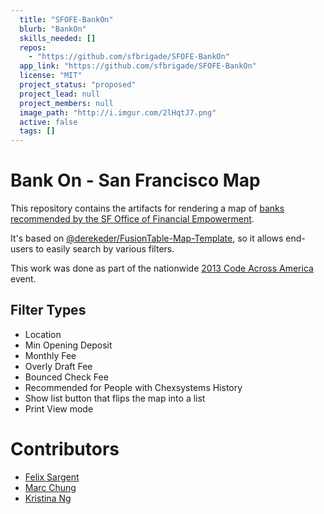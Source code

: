 ```yaml
---
  title: "SFOFE-BankOn"
  blurb: "BankOn"
  skills_needed: []
  repos: 
    - "https://github.com/sfbrigade/SFOFE-BankOn"
  app_link: "https://github.com/sfbrigade/SFOFE-BankOn"
  license: "MIT"
  project_status: "proposed"
  project_lead: null
  project_members: null
  image_path: "http://i.imgur.com/2lHqtJ7.png"
  active: false
  tags: []
---
```

# Bank On - San Francisco Map

This repository contains the artifacts for rendering a map of [banks recommended by the SF Office of Financial Empowerment](http://bankonsanfrancisco.com/map).

It's based on [@derekeder/FusionTable-Map-Template](https://github.com/derekeder/FusionTable-Map-Template), so it allows end-users to easily search by various filters.

This work was done as part of the nationwide [2013 Code Across America](http://brigade.codeforamerica.org/pages/codeacross) event.

## Filter Types
- Location
- Min Opening Deposit
- Monthly Fee
- Overly Draft Fee
- Bounced Check Fee
- Recommended for People with Chexsystems History
- Show list button that flips the map into a list
- Print View mode

# Contributors
- [Felix Sargent](https://github.com/fsargent)
- [Marc Chung](https://github.com/mchung)
- [Kristina Ng](https://github.com/ngkristina)
